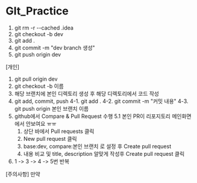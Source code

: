 # GIt_Practice


1. git rm -r --cached .idea
2. git checkout -b dev
3. git add .
4. git commit -m "dev branch 생성"
5. git push origin dev


[개인]
1. git pull origin dev
2. git checkout -b 이름
3. 해당 브랜치에 본인 디렉토리 생성 후 해당 디렉토리에서 코드 작성
4. git add, commit, push
   4-1. git add .
   4-2. git commit -m "커밋 내용"
   4-3. git push origin 본인 브랜치 이름
5. github에서 Compare & Pull Request 수행
   5.1 본인 PR이 리포지토리 메인화면에서 안보여요 ㅠㅠ
      1. 상단 바에서 Pull requests 클릭
      2. New pull request 클릭
      3. base:dev, compare:본인 브랜치 로 설정 후 Create pull request
      4. 내용 비교 및 title, description 알맞게 작성후 Create pull request 클릭
6. 1 -> 3 -> 4 -> 5번 반복

[주의사항]
만약 